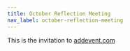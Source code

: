 ```yaml
---
title: October Reflection Meeting
nav_label: october-reflection-meeting
---
```

This is the invitation to [addevent.com](addevent.com)